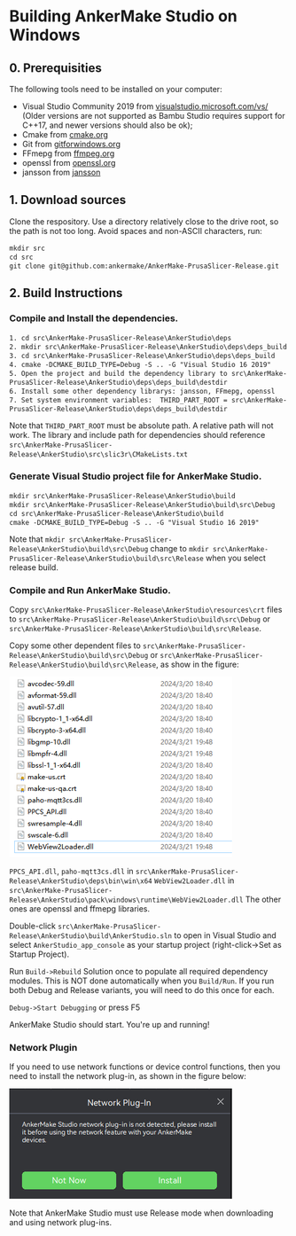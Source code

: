 # Building AnkerMake Studio on Windows


## 0. Prerequisities

The following tools need to be installed on your computer:
- Visual Studio Community 2019 from [visualstudio.microsoft.com/vs/](https://visualstudio.microsoft.com/zh-hans/vs/) (Older versions are not supported as Bambu Studio requires support for C++17, and newer versions should also be ok);
- Cmake from [cmake.org](https://cmake.org/download/)
- Git from [gitforwindows.org](https://gitforwindows.org/)
- FFmepg from [ffmpeg.org](https://ffmpeg.org/)
- openssl from [openssl.org](https://www.openssl.org/)
- jansson from [jansson](https://jansson.readthedocs.io/en/2.13/index.html)


## 1. Download sources

Clone the respository. Use a directory relatively close to the drive root, so the path is not too long. Avoid spaces and non-ASCII characters, run:
```
mkdir src
cd src
git clone git@github.com:ankermake/AnkerMake-PrusaSlicer-Release.git
```


## 2. Build Instructions

### Compile and Install the dependencies.

	1. cd src\AnkerMake-PrusaSlicer-Release\AnkerStudio\deps
	2. mkdir src\AnkerMake-PrusaSlicer-Release\AnkerStudio\deps\deps_build
	3. cd src\AnkerMake-PrusaSlicer-Release\AnkerStudio\deps\deps_build
	4. cmake -DCMAKE_BUILD_TYPE=Debug -S .. -G "Visual Studio 16 2019"
	5. Open the project and build the dependency library to src\AnkerMake-PrusaSlicer-Release\AnkerStudio\deps\deps_build\destdir
	6. Install some other dependency librarys: jansson, FFmepg, openssl
	7. Set system environment variables:  THIRD_PART_ROOT = src\AnkerMake-PrusaSlicer-Release\AnkerStudio\deps\deps_build\destdir

Note that `THIRD_PART_ROOT` must be absolute path. A relative path will not work.
The library and include path for dependencies should reference `src\AnkerMake-PrusaSlicer-Release\AnkerStudio\src\slic3r\CMakeLists.txt`

### Generate Visual Studio project file for AnkerMake Studio.

```
mkdir src\AnkerMake-PrusaSlicer-Release\AnkerStudio\build
mkdir src\AnkerMake-PrusaSlicer-Release\AnkerStudio\build\src\Debug
cd src\AnkerMake-PrusaSlicer-Release\AnkerStudio\build
cmake -DCMAKE_BUILD_TYPE=Debug -S .. -G "Visual Studio 16 2019"
```
Note that `mkdir src\AnkerMake-PrusaSlicer-Release\AnkerStudio\build\src\Debug` change to `mkdir src\AnkerMake-PrusaSlicer-Release\AnkerStudio\build\src\Release` when you select release build.

### Compile and Run AnkerMake Studio. 

Copy `src\AnkerMake-PrusaSlicer-Release\AnkerStudio\resources\crt` files to `src\AnkerMake-PrusaSlicer-Release\AnkerStudio\build\src\Debug` or `src\AnkerMake-PrusaSlicer-Release\AnkerStudio\build\src\Release`.

Copy some other dependent files to `src\AnkerMake-PrusaSlicer-Release\AnkerStudio\build\src\Debug` or `src\AnkerMake-PrusaSlicer-Release\AnkerStudio\build\src\Release`, as show in the figure: 

![image](Image/windows_debug_dir.png)

`PPCS_API.dll`, `paho-mqtt3cs.dll` in `src\AnkerMake-PrusaSlicer-Release\AnkerStudio\deps\bin\win\x64`
`WebView2Loader.dll` in `src\AnkerMake-PrusaSlicer-Release\AnkerStudio\pack\windows\runtime\WebView2Loader.dll`
The other ones are openssl and ffmepg libraries.

Double-click `src\AnkerMake-PrusaSlicer-Release\AnkerStudio\build\AnkerStudio.sln` to open in Visual Studio and select `AnkerStudio_app_console` as your startup project (right-click->Set as Startup Project).

Run `Build->Rebuild` Solution once to populate all required dependency modules. This is NOT done automatically when you `Build/Run`. If you run both Debug and Release variants, you will need to do this once for each.

`Debug->Start Debugging` or press F5

AnkerMake Studio should start. You're up and running!

### Network Plugin
If you need to use network functions or device control functions, then you need to install the network plug-in, as shown in the figure below:

![Alt text](Image/install_network_plugin.png)

Note that AnkerMake Studio must use Release mode when downloading and using network plug-ins.





